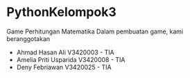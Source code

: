 # PythonKelompok3
Game Perhitungan Matematika
Dalam pembuatan game, kami beranggotakan 
- Ahmad Hasan Ali         V3420003 - TIA
- Amelia Priti Usparida   V3420008 - TIA
- Deny Febriawan          V3420025 - TIA
